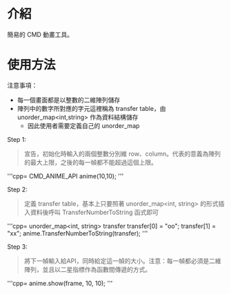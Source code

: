 # 介紹
簡易的 CMD 動畫工具。

# 使用方法
注意事項：
* 每一個畫面都是以整數的二維陣列儲存
* 陣列中的數字所對應的字元這裡稱為 transfer table，由 unorder_map<int,string> 作為資料結構儲存
	* 因此使用者需要定義自己的 unorder_map

Step 1:
> 宣告，初始化時輸入的兩個整數分別維 row、column。代表的意義為陣列的最大上限，之後的每一幀都不能超過這個上限。

'''cpp=
CMD_ANIME_API anime(10,10);
'''

Step 2:
> 定義 transfer table，基本上只要照著 unorder_map<int, string> 的形式插入資料後呼叫 TransferNumberToString 函式即可

'''cpp=
unorder_map<int, string> transfer
transfer[0] = "oo";
transfer[1] = "xx";
anime.TransferNumberToString(transfer);
'''

Step 3:
> 將下一幀輸入給API，同時給定這一幀的大小。注意：每一幀都必須是二維陣列，並且以二星指標作為函數間傳遞的方式。

'''cpp=
anime.show(frame, 10, 10);
'''
